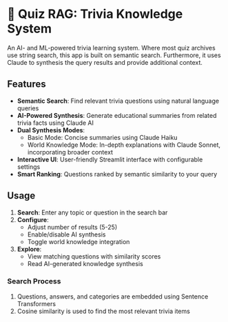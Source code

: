 # 🧠 Quiz RAG: Trivia Knowledge System

An AI- and ML-powered trivia learning system. Where most quiz archives use string search, this app is built on semantic search. Furthermore, it uses Claude to synthesis the query results and provide additional context.

## Features

- **Semantic Search**: Find relevant trivia questions using natural language queries
- **AI-Powered Synthesis**: Generate educational summaries from related trivia facts using Claude AI
- **Dual Synthesis Modes**:
  - Basic Mode: Concise summaries using Claude Haiku
  - World Knowledge Mode: In-depth explanations with Claude Sonnet, incorporating broader context
- **Interactive UI**: User-friendly Streamlit interface with configurable settings
- **Smart Ranking**: Questions ranked by semantic similarity to your query

## Usage

1. **Search**: Enter any topic or question in the search bar
2. **Configure**:
   - Adjust number of results (5-25)
   - Enable/disable AI synthesis
   - Toggle world knowledge integration
3. **Explore**: 
   - View matching questions with similarity scores
   - Read AI-generated knowledge synthesis

### Search Process

1. Questions, answers, and categories are embedded using Sentence Transformers
2. Cosine similarity is used to find the most relevant trivia items
